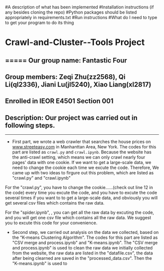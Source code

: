 #A description of what has been implemented
#Installation instructions (if any besides cloning the repo)
#Python packages should be listed appropriately in requirements.txt
#Run instructions
#What do I need to type to get your program to do its thing

# Crawl-and-Cluster--Tools Project
=====
Our group name: Fantastic Four
---
Group members: Zeqi Zhu(zz2568), Qi Li(ql2336), Jiani Lu(jl5240), Xiao Liang(xl2817)
---
Enrolled in IEOR E4501 Section 001
---
## Description: Our project was carried out in following steps.
---
* First part, we wrote a web crawler that searches the house prices on www.streeteasy.com in Manhanttan Area, New York. 
The codes for this part are listed as `crawl.py` and `crawl.ipynb`. 
Because the website has the anti-crawl setting, which means we can only crawl nearly four pages' data with one cookie. If we want to get a large-scale data, we need to change the cookie each time we excute the code. 
Therefore, We came up with two ideas to firgure out this problem, which are listed as "crawl.py" and "crawl.ipynb"

For the "crawl.py", you have to change the cookie......(check out line 12 in the code) every time you excute the code, and you have to excute the code several times if you want to to get a large-scale data, and obviously you will get several csv files which contains the raw data. 

For the "spider.ipynb",  , you can get all the raw data by excuting the code, and you will get one csv file which contains all the raw data. We suggest you to excute this code for your convenience.

* Second step, we carried out analysis on the data we collected, based on the “K-means Clustering Algorithm". The codes for this part are listed as "CSV merge and process.ipynb" and "K-means.ipynb". The "CSV merge and process.ipynb" is used to clean the raw data we initially collected from the website, the raw data are listed in the "datafile.csv", the data after being clearned are saved in the "processed_data.csv". Then the "K-means.ipynb" is used to 

